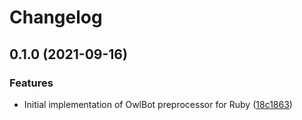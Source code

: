 # Changelog

## 0.1.0 (2021-09-16)


### Features

* Initial implementation of OwlBot preprocessor for Ruby ([18c1863](https://www.github.com/googleapis/ruby-common-tools/commit/18c186307ff44df6b0fcfaa0287f43e5aee7cf81))
